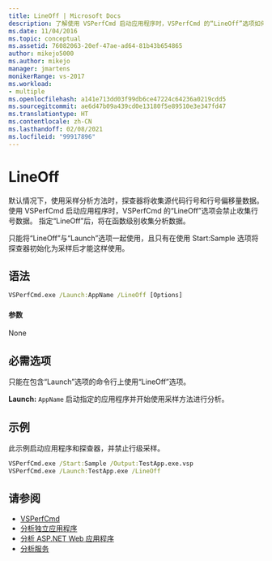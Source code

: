 ```yaml
---
title: LineOff | Microsoft Docs
description: 了解使用 VSPerfCmd 启动应用程序时，VSPerfCmd 的“LineOff”选项如何禁止收集行号数据。
ms.date: 11/04/2016
ms.topic: conceptual
ms.assetid: 76082063-20ef-47ae-ad64-81b43b654865
author: mikejo5000
ms.author: mikejo
manager: jmartens
monikerRange: vs-2017
ms.workload:
- multiple
ms.openlocfilehash: a141e713dd03f99db6ce47224c64236a0219cdd5
ms.sourcegitcommit: ae6d47b09a439cd0e13180f5e89510e3e347fd47
ms.translationtype: HT
ms.contentlocale: zh-CN
ms.lasthandoff: 02/08/2021
ms.locfileid: "99917896"
---
```

# <a name="lineoff"></a>LineOff
默认情况下，使用采样分析方法时，探查器将收集源代码行号和行号偏移量数据。 使用 VSPerfCmd 启动应用程序时，VSPerfCmd 的“LineOff”选项会禁止收集行号数据。 指定“LineOff”后，将在函数级别收集分析数据。

 只能将“LineOff”与“Launch”选项一起使用，且只有在使用 Start:Sample 选项将探查器初始化为采样后才能这样使用。

## <a name="syntax"></a>语法

```cmd
VSPerfCmd.exe /Launch:AppName /LineOff [Options]
```

#### <a name="parameters"></a>参数
 None

## <a name="required-options"></a>必需选项
 只能在包含“Launch”选项的命令行上使用“LineOff”选项。

 **Launch:** `AppName` 启动指定的应用程序并开始使用采样方法进行分析。

## <a name="example"></a>示例
 此示例启动应用程序和探查器，并禁止行级采样。

```cmd
VSPerfCmd.exe /Start:Sample /Output:TestApp.exe.vsp
VSPerfCmd.exe /Launch:TestApp.exe /LineOff
```

## <a name="see-also"></a>请参阅
- [VSPerfCmd](../profiling/vsperfcmd.md)
- [分析独立应用程序](../profiling/command-line-profiling-of-stand-alone-applications.md)
- [分析 ASP.NET Web 应用程序](../profiling/command-line-profiling-of-aspnet-web-applications.md)
- [分析服务](../profiling/command-line-profiling-of-services.md)

